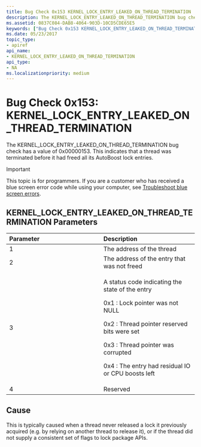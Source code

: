 ```yaml
---
title: Bug Check 0x153 KERNEL_LOCK_ENTRY_LEAKED_ON_THREAD_TERMINATION
description: The KERNEL_LOCK_ENTRY_LEAKED_ON_THREAD_TERMINATION bug check has a value of 0x00000153. This indicates that a thread was terminated before it had freed all its AutoBoost lock entries.
ms.assetid: 0837C084-DAB8-4064-903D-10CD5CDE65E5
keywords: ["Bug Check 0x153 KERNEL_LOCK_ENTRY_LEAKED_ON_THREAD_TERMINATION", "KERNEL_LOCK_ENTRY_LEAKED_ON_THREAD_TERMINATION"]
ms.date: 05/23/2017
topic_type:
- apiref
api_name:
- KERNEL_LOCK_ENTRY_LEAKED_ON_THREAD_TERMINATION
api_type:
- NA
ms.localizationpriority: medium
---
```


# Bug Check 0x153: KERNEL\_LOCK\_ENTRY\_LEAKED\_ON\_THREAD\_TERMINATION


The KERNEL\_LOCK\_ENTRY\_LEAKED\_ON\_THREAD\_TERMINATION bug check has a value of 0x00000153. This indicates that a thread was terminated before it had freed all its AutoBoost lock entries.

> [!IMPORTANT]
> This topic is for programmers. If you are a customer who has received a blue screen error code while using your computer, see [Troubleshoot blue screen errors](https://windows.microsoft.com/windows-10/troubleshoot-blue-screen-errors).


## KERNEL\_LOCK\_ENTRY\_LEAKED\_ON\_THREAD\_TERMINATION Parameters


<table>
<colgroup>
<col width="50%" />
<col width="50%" />
</colgroup>
<thead>
<tr class="header">
<th align="left">Parameter</th>
<th align="left">Description</th>
</tr>
</thead>
<tbody>
<tr class="odd">
<td align="left">1</td>
<td align="left">The address of the thread</td>
</tr>
<tr class="even">
<td align="left">2</td>
<td align="left">The address of the entry that was not freed</td>
</tr>
<tr class="odd">
<td align="left">3</td>
<td align="left"><p>A status code indicating the state of the entry</p>
<p>0x1 : Lock pointer was not NULL</p>
<p>0x2 : Thread pointer reserved bits were set</p>
<p>0x3 : Thread pointer was corrupted</p>
<p>0x4 : The entry had residual IO or CPU boosts left</p></td>
</tr>
<tr class="even">
<td align="left">4</td>
<td align="left">Reserved</td>
</tr>
</tbody>
</table>

 

Cause
-----

This is typically caused when a thread never released a lock it previously acquired (e.g. by relying on another thread to release it), or if the thread did not supply a consistent set of flags to lock package APIs.

 

 




